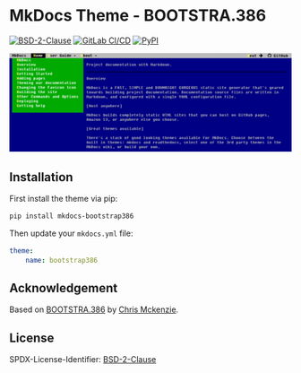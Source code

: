 # MkDocs Theme - BOOTSTRA.386

[![BSD-2-Clause][license-badge]][license-ref]
[![GitLab CI/CD][gitlab-badge]][gitlab-pipelines]
[![PyPI][pypi-badge]][pypi-ref]

<a href="https://lramage.gitlab.io/mkdocs-bootstrap386"><img src="img/screenshot.png" alt="A vintage 1980s DOS inspired Twitter Bootstrap theme for MkDocs"></a>

## Installation

First install the theme via pip:

```sh
pip install mkdocs-bootstrap386
```

Then update your `mkdocs.yml` file:

```yml
theme:
    name: bootstrap386
```

## Acknowledgement

Based on [BOOTSTRA.386](https://kristopolous.github.io/BOOTSTRA.386) by [Chris Mckenzie](https://github.com/kristopolous).

## License

SPDX-License-Identifier: [BSD-2-Clause][license-ref]

[gitlab-badge]: https://img.shields.io/gitlab/pipeline/lramage/mkdocs-bootstrap386.svg?style=flat-square
[gitlab-pipelines]: https://gitlab.com/lramage/mkdocs-bootstrap386/pipelines
[license-badge]: https://img.shields.io/badge/license-BSD--2--Clause-yellow?style=flat-square
[license-ref]: https://spdx.org/licenses/BSD-2-Clause.html
[pypi-badge]: https://img.shields.io/pypi/v/mkdocs-bootstrap386.svg?style=flat-square
[pypi-ref]: https://pypi.python.org/pypi/mkdocs-bootstrap386
